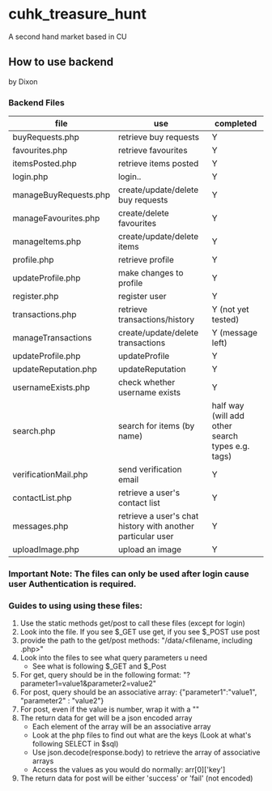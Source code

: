 # cuhk_treasure_hunt

A second hand market based in CU

## How to use backend
by Dixon

### Backend Files
file|use|completed
--|--|--
buyRequests.php | retrieve buy requests | Y
favourites.php | retrieve favourites | Y
itemsPosted.php|retrieve items posted | Y
login.php | login.. | Y
manageBuyRequests.php | create/update/delete  buy requests | Y
manageFavourites.php | create/delete favourites | Y
manageItems.php | create/update/delete items | Y
profile.php | retrieve profile | Y
updateProfile.php | make changes to profile | Y
register.php | register user | Y
transactions.php | retrieve transactions/history | Y (not yet tested)
manageTransactions | create/update/delete transactions | Y (message left)
updateProfile.php | updateProfile | Y
updateReputation.php | updateReputation | Y
usernameExists.php | check whether username exists | Y
search.php | search for items (by name) | half way (will add other search types e.g. tags)
verificationMail.php | send verification email | Y
contactList.php | retrieve a user's contact list | Y
messages.php | retrieve a user's chat history with another particular user | Y
uploadImage.php | upload an image | Y

### Important Note: The files can only be used after login cause user Authentication is required.

### Guides to using using these files:
1. Use the static methods get/post to call these files (except for login)
2. Look into the file. If you see $_GET use get, if you see $_POST use post
3. provide the path to the get/post methods: "/data/<filename, including .php>"
4. Look into the files to see what query parameters u need
    - See what is following $_GET and $_Post
5. For get, query should be in the following format: "?parameter1=value1&parameter2=value2"
6. For post, query should be an associative array: {"parameter1":"value1", "parameter2" : "value2"}
7. For post, even if the value is number, wrap it with a ""
8. The return data for get will be a json encoded array
    - Each element of the array will be an associative array
    - Look at the php files to find out what are the keys (Look at what's following SELECT in $sql)
    - Use json.decode(response.body) to retrieve the array of associative arrays
    - Access the values as you would do normally: arr[0]['key']
9. The return data for post will be either 'success' or 'fail' (not encoded)
